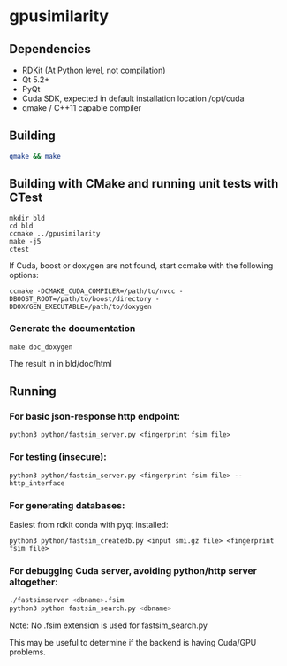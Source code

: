 # gpusimilarity

## Dependencies
* RDKit (At Python level, not compilation)
* Qt 5.2+
* PyQt
* Cuda SDK, expected in default installation location /opt/cuda
* qmake / C++11 capable compiler

## Building
```bash
qmake && make
```

## Building with CMake and running unit tests with CTest
```
mkdir bld
cd bld
ccmake ../gpusimilarity
make -j5
ctest
```
If Cuda, boost or doxygen are not found, start ccmake with the following
options:
```
ccmake -DCMAKE_CUDA_COMPILER=/path/to/nvcc -DBOOST_ROOT=/path/to/boost/directory -DDOXYGEN_EXECUTABLE=/path/to/doxygen
```
### Generate the documentation
```
make doc_doxygen
```
The result in in bld/doc/html

## Running
### For basic json-response http endpoint:
`python3 python/fastsim_server.py <fingerprint fsim file>`

### For testing (insecure):
`python3 python/fastsim_server.py <fingerprint fsim file> --http_interface`

### For generating databases:
Easiest from rdkit conda with pyqt installed:

```python3 python/fastsim_createdb.py <input smi.gz file> <fingerprint fsim file>```

### For debugging Cuda server, avoiding python/http server altogether:
```bash
./fastsimserver <dbname>.fsim
python3 python fastsim_search.py <dbname>
```
Note:  No .fsim extension is used for fastsim_search.py

This may be useful to determine if the backend is having Cuda/GPU problems.
